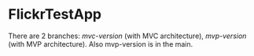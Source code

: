 # FlickrTestApp

There are 2 branches: _mvc-version_ (with MVC architecture), _mvp-version_ (with MVP architecture). 
Also mvp-version is in the main.

